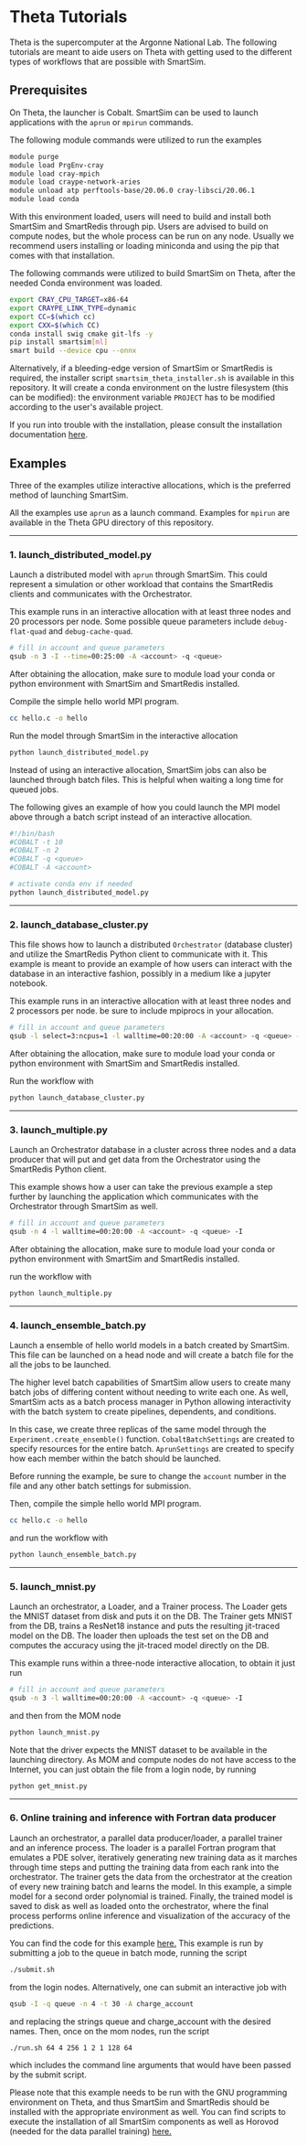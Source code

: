 
# Theta Tutorials

Theta is the supercomputer at the Argonne National Lab. The
following tutorials are meant to aide users on Theta with getting used to the
different types of workflows that are possible with SmartSim.


## Prerequisites

On Theta, the launcher is Cobalt. SmartSim can be used to launch applications
with the `aprun` or `mpirun` commands.

The following module commands were utilized to run the examples

```bash
module purge
module load PrgEnv-cray
module load cray-mpich
module load craype-network-aries
module unload atp perftools-base/20.06.0 cray-libsci/20.06.1
module load conda
```

With this environment loaded, users will need to build and install both SmartSim and
SmartRedis through pip. Users are advised to build on
compute nodes, but the whole process can be run on any node.
Usually we recommend users installing or loading miniconda and
using the pip that comes with that installation.

The following commands were utilized to build SmartSim on Theta,
after the needed Conda environment was loaded.

```bash
export CRAY_CPU_TARGET=x86-64
export CRAYPE_LINK_TYPE=dynamic
export CC=$(which cc)
export CXX=$(which CC)
conda install swig cmake git-lfs -y
pip install smartsim[ml]
smart build --device cpu --onnx
```

Alternatively, if a bleeding-edge version of SmartSim or SmartRedis is
required, the installer script `smartsim_theta_installer.sh` is available in this repository. It will
create a conda environment on the lustre filesystem (this can be modified): the
environment variable `PROJECT` has to be modified according to the user's
available project.

If you run into trouble with the installation, please consult the installation
documentation [here](https://www.craylabs.org/docs/installation.html).

## Examples

Three of the examples utilize interactive allocations, which is the preferred method of
launching SmartSim.

All the examples use `aprun` as a launch command. Examples for `mpirun` are available in the Theta GPU directory of this repository.

----------

### 1. launch_distributed_model.py

Launch a distributed model with `aprun` through SmartSim. This could represent
a simulation or other workload that contains the SmartRedis clients and communicates
with the Orchestrator.

This example runs in an interactive allocation with at least three
nodes and 20 processors per node. Some possible queue parameters
include `debug-flat-quad` and `debug-cache-quad`.

```bash
# fill in account and queue parameters
qsub -n 3 -I --time=00:25:00 -A <account> -q <queue>
```

After obtaining the allocation, make sure to module load your conda or python environment
with SmartSim and SmartRedis installed.

Compile the simple hello world MPI program.

```bash
cc hello.c -o hello
```

Run the model through SmartSim in the interactive allocation

```bash
python launch_distributed_model.py
```

Instead of using an interactive allocation, SmartSim jobs can also be
launched through batch files. This is helpful when waiting a long time
for queued jobs.

The following gives an example of how you could launch the MPI
model above through a batch script instead of an interactive allocation.

```bash
#!/bin/bash
#COBALT -t 10
#COBALT -n 2
#COBALT -q <queue>
#COBALT -A <account>

# activate conda env if needed
python launch_distributed_model.py
```
---------

### 2. launch_database_cluster.py

This file shows how to launch a distributed ``Orchestrator`` (database cluster) and
utilize the SmartRedis Python client to communicate with it. This example is meant
to provide an example of how users can interact with the database in an interactive
fashion, possibly in a medium like a jupyter notebook.

This example runs in an interactive allocation with at least three
nodes and 2 processors per node. be sure to include mpiprocs in your
allocation.

```bash
# fill in account and queue parameters
qsub -l select=3:ncpus=1 -l walltime=00:20:00 -A <account> -q <queue> -I
```
After obtaining the allocation, make sure to module load your conda or python environment
with SmartSim and SmartRedis installed.

Run the workflow with

```bash
python launch_database_cluster.py
```
----------
### 3. launch_multiple.py

Launch an Orchestrator database in a cluster across three nodes and a data producer
that will put and get data from the Orchestrator using the SmartRedis Python client.

This example shows how a user can take the previous example a step further by
launching the application which communicates with the Orchestrator through SmartSim
as well.

```bash
# fill in account and queue parameters
qsub -n 4 -l walltime=00:20:00 -A <account> -q <queue> -I
```
After obtaining the allocation, make sure to module load your conda or python environment
with SmartSim and SmartRedis installed.

run the workflow with

```bash
python launch_multiple.py
```
-----------
### 4. launch_ensemble_batch.py

Launch a ensemble of hello world models in a batch created by SmartSim. This
file can be launched on a head node and will create a batch file for the all
the jobs to be launched.

The higher level batch capabilities of SmartSim allow users to create many
batch jobs of differing content without needing to write each one. As well,
SmartSim acts as a batch process manager in Python allowing interactivity
with the batch system to create pipelines, dependents, and conditions.

In this case, we create three replicas of the same model through the
``Experiment.create_ensemble()`` function. ``CobaltBatchSettings`` are created
to specify resources for the entire batch. ``AprunSettings`` are created
to specify how each member within the batch should be launched.

Before running the example, be sure to change the ``account`` number in the
file and any other batch settings for submission.

Then, compile the simple hello world MPI program.

```bash
cc hello.c -o hello
```

and run the workflow with

```bash
python launch_ensemble_batch.py
```
-----------
### 5. launch_mnist.py

Launch an orchestrator, a Loader, and a Trainer process.
The Loader gets the MNIST dataset from disk and puts it on the DB.
The Trainer gets MNIST from the DB, trains a ResNet18 instance
and puts the resulting jit-traced model on the DB. The loader
then uploads the test set on the DB and computes the accuracy
using the jit-traced model directly on the DB.

This example runs within a three-node interactive allocation,
to obtain it just run
```bash
# fill in account and queue parameters
qsub -n 3 -l walltime=00:20:00 -A <account> -q <queue> -I
```
and then from the MOM node
```bash
python launch_mnist.py
```

Note that the driver expects the MNIST dataset to be available
in the launching directory. As MOM and compute nodes do not
have access to the Internet, you can just obtain the file
from a login node, by running
```bash
python get_mnist.py
```

-----------
### 6. Online training and inference with Fortran data producer

Launch an orchestrator, a parallel data producer/loader, a parallel trainer
and an inference process.
The loader is a parallel Fortran program that emulates a PDE solver,
iteratively generating new training data as it marches through time steps
and putting the training data from each rank into the orchestrator.
The trainer gets the data from the orchestrator at the creation of every new
training batch and learns the model. In this example, a simple model for a second
order polynomial is trained. Finally, the trained model is saved to disk as well as
loaded onto the orchestrator, where the final process performs online inference and
visualization of the accuracy of the predictions.

You can find the code for this example [here.](https://github.com/FilippoSimini/smartsim_alcf/tree/main/theta/exampleFortran)
This example is run by submitting a job to the queue in batch mode, running the script
```bash
./submit.sh
```
from the login nodes.
Alternatively, one can submit an interactive job with
```bash
qsub -I -q queue -n 4 -t 30 -A charge_account
```
and replacing the strings queue and charge_account with the desired names.
Then, once on the mom nodes, run the script
```bash
./run.sh 64 4 256 1 2 1 128 64
```
which includes the command line arguments that would have been passed by the submit
script.

Please note that this example needs to be run with the GNU programming environment
on Theta, and thus SmartSim and SmartRedis should be installed with the appropriate
environment as well. You can find scripts to execute the installation of all SmartSim
components as well as Horovod (needed for the data parallel training) [here.](https://github.com/FilippoSimini/smartsim_alcf/tree/main/theta)




